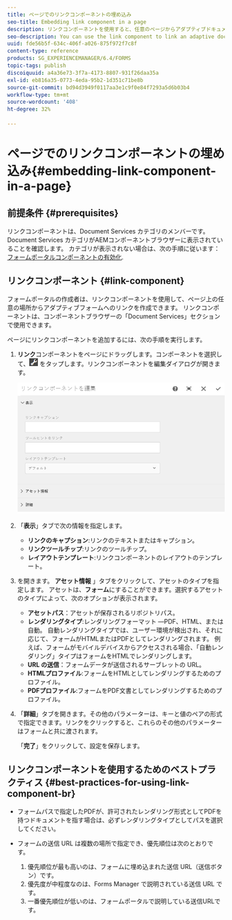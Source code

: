 ```yaml
---
title: ページでのリンクコンポーネントの埋め込み
seo-title: Embedding link component in a page
description: リンクコンポーネントを使用すると、任意のページからアダプティブドキュメントやアダプティブフォームをリンクすることができます。
seo-description: You can use the link component to link an adaptive document or an adaptive form from any page.
uuid: fde56b5f-634c-406f-a026-875f972f7c8f
content-type: reference
products: SG_EXPERIENCEMANAGER/6.4/FORMS
topic-tags: publish
discoiquuid: a4a36e73-3f7a-4173-8807-931f26daa35a
exl-id: eb816a35-0773-4eda-95b2-1d351c71be8b
source-git-commit: bd94d3949f0117aa3e1c9f0e84f7293a5d6b03b4
workflow-type: tm+mt
source-wordcount: '408'
ht-degree: 32%

---
```


# ページでのリンクコンポーネントの埋め込み{#embedding-link-component-in-a-page}

## 前提条件 {#prerequisites}

リンクコンポーネントは、Document Services カテゴリのメンバーです。 Document Services カテゴリがAEMコンポーネントブラウザーに表示されていることを確認します。 カテゴリが表示されない場合は、次の手順に従います： [フォームポータルコンポーネントの有効化](/help/forms/using/enabling-forms-portal-components.md).

## リンクコンポーネント {#link-component}

フォームポータルの作成者は、リンクコンポーネントを使用して、ページ上の任意の場所からアダプティブフォームへのリンクを作成できます。 リンクコンポーネントは、コンポーネントブラウザーの「Document Services」セクションで使用できます。

ページにリンクコンポーネントを追加するには、次の手順を実行します。

1. **リンク**&#x200B;コンポーネントをページにドラッグします。コンポーネントを選択して、![cmppr](assets/cmppr.png) をタップします。リンクコンポーネントを編集ダイアログが開きます。

   ![edit-link-component](assets/edit-link-component.png)

1. 「**表示**」タブで次の情報を指定します。

   * **リンクのキャプション**:リンクのテキストまたはキャプション。
   * **リンクツールチップ**:リンクのツールチップ。
   * **レイアウトテンプレート**:リンクコンポーネントのレイアウトのテンプレート。

1. を開きます。 **アセット情報** 」タブをクリックして、アセットのタイプを指定します。 アセットは、**フォーム**&#x200B;にすることができます。選択するアセットのタイプによって、次のオプションが表示されます。

   * **アセットパス**：アセットが保存されるリポジトリパス。
   * **レンダリングタイプ**:レンダリングフォーマット —PDF、HTML、または自動。 自動レンダリングタイプでは、ユーザー環境が検出され、それに応じて、フォームがHTMLまたはPDFとしてレンダリングされます。 例えば、フォームがモバイルデバイスからアクセスされる場合、「自動レンダリング」タイプはフォームをHTMLでレンダリングします。
   * **URL の送信**：フォームデータが送信されるサーブレットの URL。
   * **HTMLプロファイル**:フォームをHTMLとしてレンダリングするためのプロファイル。
   * **PDFプロファイル**:フォームをPDF文書としてレンダリングするためのプロファイル。

1. 「**詳細**」タブを開きます。その他のパラメーターは、キーと値のペアの形式で指定できます。リンクをクリックすると、これらのその他のパラメーターはフォームと共に渡されます。

   「**完了**」をクリックして、設定を保存します。

## リンクコンポーネントを使用するためのベストプラクティス {#best-practices-for-using-link-component-br}

* フォームパスで指定したPDFが、許可されたレンダリング形式としてPDFを持つドキュメントを指す場合は、必ずレンダリングタイプとしてパスを選択してください。
* フォームの送信 URL は複数の場所で指定でき、優先順位は次のとおりです。

   1. 優先順位が最も高いのは、フォームに埋め込まれた送信 URL（送信ボタン）です。
   1. 優先度が中程度なのは、Forms Manager で説明されている送信 URL です。
   1. 一番優先順位が低いのは、フォームポータルで説明している送信URLです。
